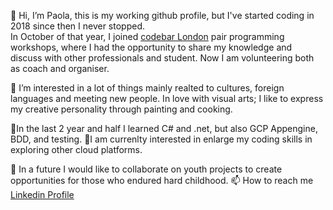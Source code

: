 👋 Hi, I’m Paola, this is my working github profile, but I've started coding in 2018 since then I never stopped.</br>
In October of that year, I joined [codebar London](https://codebar.io/) pair programming workshops, where I had the opportunity to share my knowledge and discuss with      other professionals and student. Now I am volunteering both as coach and organiser.

👀 I’m interested in a lot of things mainly realted to cultures, foreign languages and meeting new people. In love with visual arts; I like to express my creative personality through painting and cooking.

🌱In the last 2 year and half I learned C# and .net, but also GCP Appengine, BDD, and testing.
🌱I am currenlty interested in enlarge my coding skills in exploring other cloud platforms.

💞️ In a future I would like to collaborate on youth projects to create opportunities for those who endured hard childhood. 
📫 How to reach me [Linkedin Profile](https://www.linkedin.com/in/paola-m-0bb05795)


